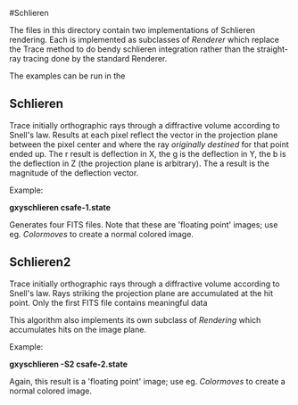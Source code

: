#Schlieren 

The files in this directory contain two implementations of Schlieren rendering.  Each is implemented as subclasses of *Renderer* which replace the Trace method to do bendy schlieren integration rather than the straight-ray tracing done by the standard Renderer.   

The examples can be run in the 

## Schlieren

Trace initially orthographic rays through a diffractive volume according to Snell's law.  Results at each pixel reflect the vector in the projection plane between the pixel center and where the ray *originally destined* for that point ended up.   The r result is deflection in X, the g is the deflection in Y, the b is the deflection in Z (the projection plane is arbitrary).  The a result is the magnitude of the deflection vector.

Example:

**gxyschlieren csafe-1.state**

Generates four FITS files.  Note that these are 'floating point' images; use eg. *Colormoves* to create a normal colored image.

## Schlieren2

Trace initially orthographic rays through a diffractive volume according to Snell's law.  Rays striking the projection plane are accumulated at the hit point.   Only the first FITS file contains meaningful data

This algorithm also implements its own subclass of *Rendering* which accumulates hits on the image plane.

Example:

**gxyschlieren -S2 csafe-2.state**

Again, this result is a 'floating point' image; use eg. *Colormoves* to create a normal colored image.

